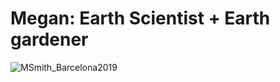 # Megan: Earth Scientist + Earth gardener
![MSmith_Barcelona2019](https://github.com/megan8617/megan8617.github.io/assets/108903377/440877c1-77d9-4224-8378-9f7fd423f8a2)
